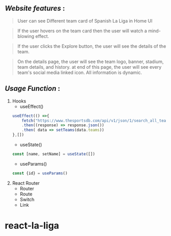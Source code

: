 

## **_Website features_** :

> User can see Different team card of Spanish La Liga in Home UI 

> If the user hovers on the team card then the user will watch a mind-blowing effect.

> If the user clicks the Explore button, the user will see the details of the team.
    
> On the details page, the user will see the team logo, banner, stadium, team details, and history. at end of this page, the user will see every team's social media linked icon. All information is dynamic.


## **_Usage Function_** :
1. Hooks 
    * useEffect()
    ```js
    useEffect(() =>{
        fetch("https://www.thesportsdb.com/api/v1/json/1/search_all_teams.php?l=Spanish%20La%20Liga")
        .then((response) => response.json())
        .then( data => setTeams(data.teams))
    },[])
    ```
    * useState()
    ```js
    const [name, setName] = useState([])
    ```
    * useParams()
    ```js
    const {id} = useParams()
    ```
2. React Router
    * Router
    * Route
    * Switch
    * Link
# react-la-liga

